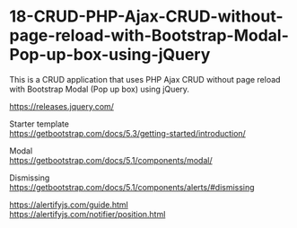 # 18-CRUD-PHP-Ajax-CRUD-without-page-reload-with-Bootstrap-Modal-Pop-up-box-using-jQuery

This is a CRUD application that uses PHP Ajax CRUD without page reload with Bootstrap Modal (Pop up box) using jQuery. <br>

https://releases.jquery.com/   <br>

Starter template  <br>
https://getbootstrap.com/docs/5.3/getting-started/introduction/   <br>


Modal  <br>
https://getbootstrap.com/docs/5.1/components/modal/ <br>

Dismissing <br>
https://getbootstrap.com/docs/5.1/components/alerts/#dismissing  <br>

https://alertifyjs.com/guide.html  <br>
https://alertifyjs.com/notifier/position.html   <br>
